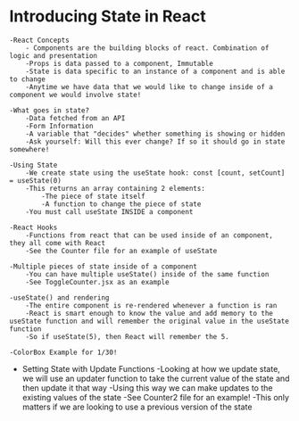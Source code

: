# Introducing State in React
    -React Concepts
        - Components are the building blocks of react. Combination of logic and presentation
        -Props is data passed to a component, Immutable
        -State is data specific to an instance of a component and is able to change
        -Anytime we have data that we would like to change inside of a component we would involve state!

    -What goes in state?
        -Data fetched from an API
        -Form Information
        -A variable that "decides" whether something is showing or hidden
        -Ask yourself: Will this ever change? If so it should go in state somewhere!

    -Using State
        -We create state using the useState hook: const [count, setCount] = useState(0)
        -This returns an array containing 2 elements: 
            -The piece of state itself
            -A function to change the piece of state
        -You must call useState INSIDE a component

    -React Hooks
        -Functions from react that can be used inside of an component, they all come with React
        -See the Counter file for an example of useState

    -Multiple pieces of state inside of a component
        -You can have multiple useState() inside of the same function
        -See ToggleCounter.jsx as an example

    -useState() and rendering 
        -The entire component is re-rendered whenever a function is ran
        -React is smart enough to know the value and add memory to the useState function and will remember the original value in the useState function
        -So if useState(5), then React will remember the 5. 

    -ColorBox Example for 1/30!

- Setting State with Update Functions
    -Looking at how we update state, we will use an updater function to take the current value of the state and then update it that way 
    -Using this way we can make updates to the existing values of the state
    -See Counter2 file for an example!
    -This only matters if we are looking to use a previous version of the state